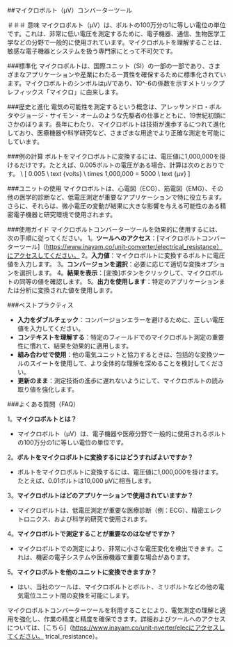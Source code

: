 ##マイクロボルト（µV）コンバーターツール

＃＃＃ 意味
マイクロボルト（µV）は、ボルトの100万分の1に等しい電位の単位です。これは、非常に低い電圧を測定するために、電子機器、通信、生物医学工学などの分野で一般的に使用されています。マイクロボルトを理解することは、敏感な電子機器とシステムを扱う専門家にとって不可欠です。

###標準化
マイクロボルトは、国際ユニット（SI）の一部の一部であり、さまざまなアプリケーションや産業にわたる一貫性を確保するために標準化されています。マイクロボルトのシンボルはµVであり、10^-6の係数を示すメトリックプレフィックス「マイクロ」に由来します。

###歴史と進化
電気の可能性を測定するという概念は、アレッサンドロ・ボルタやジョージ・サイモン・オームのような先駆者の仕事とともに、19世紀初頭にさかのぼります。長年にわたり、マイクロボルトは技術が進歩するにつれて進化しており、医療機器や科学研究など、さまざまな用途でより正確な測定を可能にしています。

###例の計算
ボルトをマイクロボルトに変換するには、電圧値に1,000,000を掛けるだけです。たとえば、0.005ボルトの電圧がある場合、計算は次のとおりです。
\ [
0.005 \ text {volts} \ times 1,000,000 = 5000 \ text {µv}
\]

###ユニットの使用
マイクロボルトは、心電図（ECG）、筋電図（EMG）、その他の医学的診断など、低電圧測定が重要なアプリケーションで特に役立ちます。さらに、それらは、微小電圧の変動が結果に大きな影響を与える可能性のある精密電子機器と研究環境で使用されます。

###使用ガイド
マイクロボルトコンバーターツールを効果的に使用するには、次の手順に従ってください。
1。**ツールへのアクセス**：[マイクロボルトコンバーターツール]（https://www.inayam.co/unit-converter/electrical_resistance）にアクセスしてください。
2。**入力値**：マイクロボルトに変換するボルトに電圧値を入力します。
3。**コンバージョンを選択**：必要に応じて適切な変換オプションを選択します。
4。**結果を表示**：[変換]ボタンをクリックして、マイクロボルトの同等の値を確認します。
5。**出力を使用します**：特定のアプリケーションまたは分析に変換された値を使用します。

###ベストプラクティス
-  **入力をダブルチェック**：コンバージョンエラーを避けるために、正しい電圧値を入力してください。
-  **コンテキストを理解する**：特定のフィールドでのマイクロボルト測定の重要性に慣れて、結果を効果的に適用します。
-  **組み合わせで使用**：他の電気ユニットと協力するときは、包括的な変換ツールのスイートを使用して、より全体的な理解を深めることを検討してください。
-  **更新のまま**：測定技術の進歩に遅れないようにして、マイクロボルトの読み取り値を強化します。

###よくある質問（FAQ）

1。**マイクロボルトとは？**
- マイクロボルト（µV）は、電子機器や医療分野で一般的に使用されるボルトの100万分の1に等しい電位の単位です。

2。**ボルトをマイクロボルトに変換するにはどうすればよいですか？**
- ボルトをマイクロボルトに変換するには、電圧値に1,000,000を掛けます。たとえば、0.01ボルトは10,000 µVに相当します。

3。**マイクロボルトはどのアプリケーションで使用されていますか？**
- マイクロボルトは、低電圧測定が重要な医療診断（例：ECG）、精密エレクトロニクス、および科学的研究で使用されます。

4。**マイクロボルトで測定することが重要なのはなぜですか？**
- マイクロボルトでの測定により、非常に小さな電圧変化を検出できます。これは、機密の電子システムや医療機器で重要な場合があります。

5。**マイクロボルトを他のユニットに変換できますか？**
- はい、当社のツールは、マイクロボルトとボルト、ミリボルトなどの他の電気電位ユニット間の変換を可能にします。

マイクロボルトコンバーターツールを利用することにより、電気測定の理解と適用を強化し、作業の精度と精度を確保できます。詳細およびツールへのアクセスについては、[こちら]（https://www.inayam.co/unit-nverter/elecにアクセスしてください。 trical_resistance）。